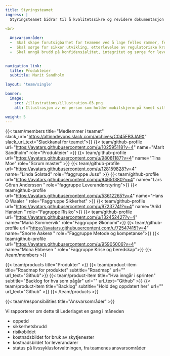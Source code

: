 ```yaml
---
title: Styringsteamet
ingress: |
  Styringsteamet bidrar til å kvalitetssikre og revidere dokumentasjon og prosesser for å sørge for at vi har grunnlag for å drifte løsningene våre på en sikker og stabil måte.

<br>
 
  Ansvarsområder:
  -  Skal skape forutsigbarhet for teamene ved å lage felles rammer, felles prosesser og sørge for god kostnadskontroll
  -  Skal sørge for sikker utvikling, etterlevelse av regulatoriske krav og sørge for at BOD har retningslinjer for å ta gode teknologivalg
  -  Skal unngå brudd på konfidensialitet, integritet og sørge for leveranse av avtalt tilgjengelighet
 

navigation_link:
  title: Produkteier
  subtitle: Marit Sandholm

layout: 'team/single'

banner:
  image:
    src: /illustrations/illustration-03.png
    alt: Illustrasjon av en person som holder mobilskjerm på kneet sitt

weight: 5
---
```


{{< team/members title="Medlemmer i teamet" slack_url="https://altinndevops.slack.com/archives/C045EB3JA9X" slack_url_text="Slackkanal for teamet">}}
{{< team/github-profile url="https://avatars.githubusercontent.com/u/102595118?v=4" name="Marit Sandholm" role="Produkteier" >}}
{{< team/github-profile url="https://avatars.githubusercontent.com/u/98081187?v=4" name="Tina Moe" role="Scrum master" >}}
{{< team/github-profile url="https://avatars.githubusercontent.com/u/128159828?v=4" name="Linda Solstad" role="faggruppe Juss" >}}
{{< team/github-profile url="https://avatars.githubusercontent.com/u/94651380?v=4" name="Lars Göran Andersson " role="faggruppe Leverandørstyring">}}
{{< team/github-profile url="https://avatars.githubusercontent.com/u/53612265?v=4" name="Hans O Waaler " role="Faggruppe Sikkerhet" >}}
{{< team/github-profile url="https://avatars.githubusercontent.com/u/97237741?v=4" name="Arild Hansten " role="Fagruppe Risiko">}}
{{< team/github-profile url="https://avatars.githubusercontent.com/u/132452427?v=4" name="Maria Sommervik" role="Faggruppe Økonomi">}}
{{< team/github-profile url="https://avatars.githubusercontent.com/u/72547415?v=4" name="Snorre Aakerø " role="Faggruppe Metode og kompetanse">}}
{{< team/github-profile url="https://avatars.githubusercontent.com/u/95905006?v=4" name="Mona Ebbesen  " role="Faggruppe Krise og beredskap">}}
{{< /team/members >}}

{{< team/products title="Produkter" >}}
{{< team/product-item title="Roadmap for produktet" subtitle="Roadmap" url="" url_text="Github">}}
{{< team/product-item title="Hva inngår i sprinten" subtitle="Backlog for hva som pågår" url="" url_text="Github" >}}
{{< team/product-item title="Backlog" subtitle="Hold deg oppdatert her" url="" url_text="Github" >}}
{{< /team/products >}}

{{< team/responsibilities title="Ansvarsområder" >}}

Vi rapporterer om dette  til Lederlaget en gang i måneden 
- oppetid 
- sikkerhetsbrudd 
- risikobildet 
- kostnadsbildet for bruk av skytjenester 
- kostnadsbildet for leverandører 
- status på livssyklusforvaltningen, fra teamenes ansvarsområder
  


